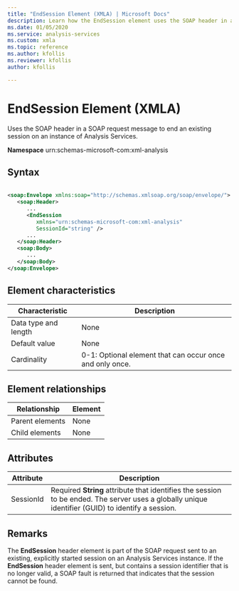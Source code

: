 ```yaml
---
title: "EndSession Element (XMLA) | Microsoft Docs"
description: Learn how the EndSession element uses the SOAP header in a SOAP request message to end an existing session on an instance of Analysis Services.
ms.date: 01/05/2020
ms.service: analysis-services
ms.custom: xmla
ms.topic: reference
ms.author: kfollis
ms.reviewer: kfollis
author: kfollis

---
```

# EndSession Element (XMLA)

  Uses the SOAP header in a SOAP request message to end an existing session on an instance of Analysis Services.  
  
 **Namespace** urn:schemas-microsoft-com:xml-analysis  
  
## Syntax  
  
```xml  
  
<soap:Envelope xmlns:soap="http://schemas.xmlsoap.org/soap/envelope/">  
   <soap:Header>  
      ...  
      <EndSession  
         xmlns="urn:schemas-microsoft-com:xml-analysis"  
         SessionId="string" />  
      ...  
   </soap:Header>  
   <soap:Body>  
      ...  
   </soap:Body>  
</soap:Envelope>  
```  
  
## Element characteristics  
  
|Characteristic|Description|  
|--------------------|-----------------|  
|Data type and length|None|  
|Default value|None|  
|Cardinality|0-1: Optional element that can occur once and only once.|  
  
## Element relationships  
  
|Relationship|Element|  
|------------------|-------------|  
|Parent elements|None|  
|Child elements|None|  
  
## Attributes  
  
|Attribute|Description|  
|---------------|-----------------|  
|SessionId|Required **String** attribute that identifies the session to be ended. The server uses a globally unique identifier (GUID) to identify a session.|  
  
## Remarks  
 The **EndSession** header element is part of the SOAP request sent to an existing, explicitly started session on an Analysis Services instance. If the **EndSession** header element is sent, but contains a session identifier that is no longer valid, a SOAP fault is returned that indicates that the session cannot be found.  
